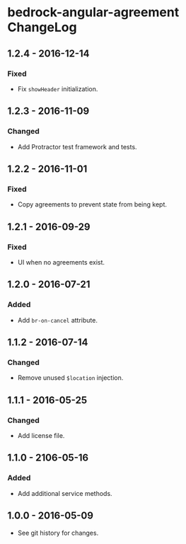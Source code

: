 # bedrock-angular-agreement ChangeLog

## 1.2.4 - 2016-12-14

### Fixed
- Fix `showHeader` initialization.

## 1.2.3 - 2016-11-09

### Changed
- Add Protractor test framework and tests.

## 1.2.2 - 2016-11-01

### Fixed
- Copy agreements to prevent state from being kept.

## 1.2.1 - 2016-09-29

### Fixed
- UI when no agreements exist.

## 1.2.0 - 2016-07-21

### Added
- Add `br-on-cancel` attribute.

## 1.1.2 - 2016-07-14

### Changed
- Remove unused `$location` injection.

## 1.1.1 - 2016-05-25

### Changed
- Add license file.

## 1.1.0 - 2106-05-16

### Added
- Add additional service methods.

## 1.0.0 - 2016-05-09

- See git history for changes.
